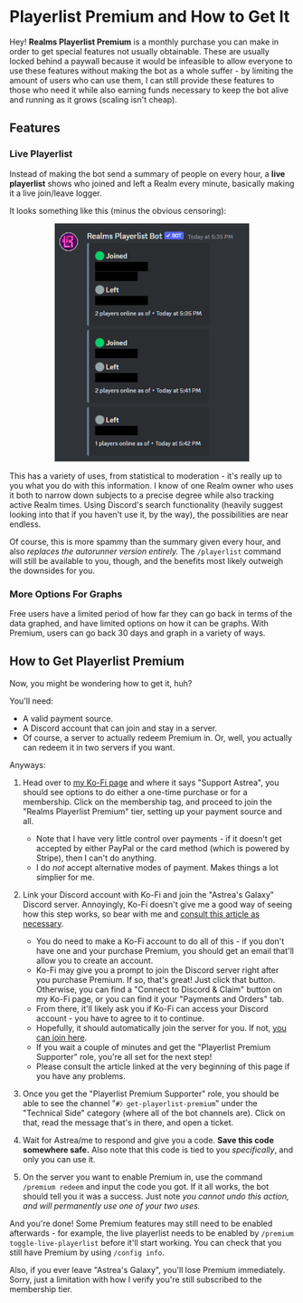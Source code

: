 # Playerlist Premium and How to Get It

Hey! **Realms Playerlist Premium** is a monthly purchase you can make in order to get special features not usually obtainable. These are usually locked behind a paywall because it would be infeasible to allow everyone to use these features without making the bot as a whole suffer - by limiting the amount of users who can use them, I can still provide these features to those who need it while also earning funds necessary to keep the bot alive and running as it grows (scaling isn't cheap).

## Features

### Live Playerlist

Instead of making the bot send a summary of people on every hour, a **live playerlist** shows who joined and left a Realm every minute, basically making it a live join/leave logger.

It looks something like this (minus the obvious censoring):

<p align="center">
  <img src="../_static/live_playerlist.png" alt="Preview on how the live playerlist looks like." height=420/>
</p>

This has a variety of uses, from statistical to moderation - it's really up to you what you do with this information. I know of one Realm owner who uses it both to narrow down subjects to a precise degree while also tracking active Realm times. Using Discord's search functionality (heavily suggest looking into that if you haven't use it, by the way), the possibilities are near endless.

Of course, this is more spammy than the summary given every hour, and also *replaces the autorunner version entirely.* The `/playerlist` command will still be available to you, though, and the benefits most likely outweigh the downsides for you.

### More Options For Graphs

Free users have a limited period of how far they can go back in terms of the data graphed, and have limited options on how it can be graphs. With Premium, users can go back 30 days and graph in a variety of ways.

## How to Get Playerlist Premium

Now, you might be wondering how to get it, huh?

You'll need:
- A valid payment source.
- A Discord account that can join and stay in a server.
- Of course, a server to actually redeem Premium in. Or, well, you actually can redeem it in two servers if you want.

Anyways:

1. Head over to [my Ko-Fi page](https://ko-fi.com/astreatss) and where it says "Support Astrea", you should see options to do either a one-time purchase or for a membership. Click on the membership tag, and proceed to join the "Realms Playerlist Premium" tier, setting up your payment source and all.
    - Note that I have very little control over payments - if it doesn't get accepted by either PayPal or the card method (which is powered by Stripe), then I can't do anything.
    - I do *not* accept alternative modes of payment. Makes things a lot simplier for me.

2. Link your Discord account with Ko-Fi and join the "Astrea's Galaxy" Discord server. Annoyingly, Ko-Fi doesn't give me a good way of seeing how this step works, so bear with me and [consult this article as necessary](https://help.ko-fi.com/hc/en-us/articles/8664701197073-How-Do-I-Join-a-Creator-s-Discord-Server-).
    - You do need to make a Ko-Fi account to do all of this - if you don't have one and your purchase Premium, you should get an email that'll allow you to create an account.
    - Ko-Fi may give you a prompt to join the Discord server right after you purchase Premium. If so, that's great! Just click that button. Otherwise, you can find a "Connect to Discord & Claim" button on my Ko-Fi page, or you can find it your "Payments and Orders" tab.
    - From there, it'll likely ask you if Ko-Fi can access your Discord account - you have to agree to it to continue.
    - Hopefully, it should automatically join the server for you. If not, [you can join here](https://discord.gg/NSdetwGjpK).
    - If you wait a couple of minutes and get the "Playerlist Premium Supporter" role, you're all set for the next step!
    - Please consult the article linked at the very beginning of this page if you have any problems.

3. Once you get the "Playerlist Premium Supporter" role, you should be able to see the channel "`#〉get-playerlist-premium`" under the "Technical Side" category (where all of the bot channels are). Click on that, read the message that's in there, and open a ticket.

4. Wait for Astrea/me to respond and give you a code. **Save this code somewhere safe.** Also note that this code is tied to you *specifically*, and only you can use it.

5. On the server you want to enable Premium in, use the command `/premium redeem` and input the code you got. If it all works, the bot should tell you it was a success. Just note *you cannot undo this action, and will permanently use one of your two uses.*

And you're done! Some Premium features may still need to be enabled afterwards - for example, the live playerlist needs to be enabled by `/premium toggle-live-playerlist` before it'll start working. You can check that you still have Premium by using `/config info`.

Also, if you ever leave "Astrea's Galaxy", you'll lose Premium immediately. Sorry, just a limitation with how I verify you're still subscribed to the membership tier.